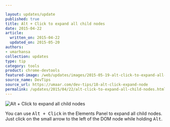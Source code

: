 ```yaml
---

layout: updates/update
published: true
title: Alt + Click to expand all child nodes
date: 2015-04-22
article:
  written_on: 2015-04-22
  updated_on: 2015-05-20
authors:
- umarhansa
collection: updates
type: tip
category: tools
product: chrome-devtools
featured-image: /web/updates/images/2015-05-19-alt-click-to-expand-all-child-nodes/alt-click-expand-node.gif
source_name: DevTips
source_url: https://umaar.com/dev-tips/18-alt-click-expand-node
permalink: /updates/2015/04/22/alt-click-to-expand-all-child-nodes.html
---
```

<img src="/web/updates/images/2015-05-19-alt-click-to-expand-all-child-nodes/alt-click-expand-node.gif" alt="Alt + Click to expand all child nodes">

You can use <kbd class="kbd">Alt + Click</kbd> in the Elements Panel to expand all child nodes. Just click on the small arrow to the left of the DOM node while holding <kbd class="kbd">Alt</kbd>.
